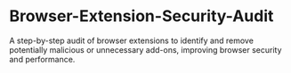 # Browser-Extension-Security-Audit
A step-by-step audit of browser extensions to identify and remove potentially malicious or unnecessary add-ons, improving browser security and performance.
